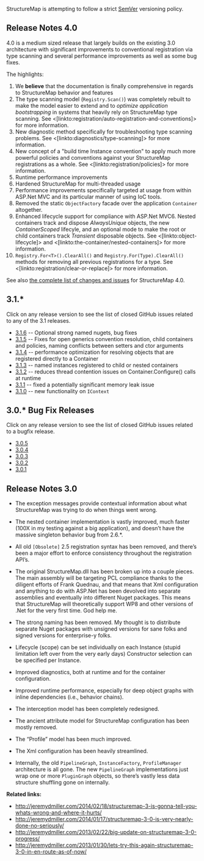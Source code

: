 <!--Title: Release Notes-->
<!--Url: release-notes-->

StructureMap is attempting to follow a strict [SemVer](http://semver.org) versioning policy.

## Release Notes 4.0

4.0 is a medium sized release that largely builds on the existing 3.0 architecture with significant improvements to conventional
registration via type scanning and several performance improvements as well as some bug fixes.

The highlights:

1. We **believe** that the documentation is finally comprehensive in regards to StructureMap behavior and features
1. The type scanning model (`Registry.Scan()`) was completely rebuilt to make the model easier to extend and to
   *optimize application bootstrapping* in systems that heavily rely on StructureMap type scanning. See <[linkto:registration/auto-registration-and-conventions]> for more information.
1. New diagnostic method specifically for troubleshooting type scanning problems. See <[linkto:diagnostics/type-scanning]> for more information.
1. New concept of a "build time Instance convention" to apply much more powerful policies and conventions against your StructureMap registrations
   as a whole. See <[linkto:registration/policies]> for more information.
1. Runtime performance improvements
1. Hardened StructureMap for multi-threaded usage
1. Performance improvements specifically targeted at usage from within ASP.Net MVC and its particular manner of using IoC tools.
1. Removed the static `ObjectFactory` facade over the application `Container` altogether.
1. Enhanced lifecycle support for compliance with ASP.Net MVC6. Nested containers track and dispose _AlwaysUnique_ objects, the new _ContainerScoped_
   lifecyle, and an optional mode to make the root or child containers track _Transient_ disposable objects. See <[linkto:object-lifecycle]> and <[linkto:the-container/nested-containers]> for more information.
1. `Registry.For<T>().ClearAll()` and `Registry.For(Type).ClearAll()` methods for removing all previous registrations for a type. See 
   <[linkto:registration/clear-or-replace]> for more information.

See also [the complete list of changes and issues](https://github.com/structuremap/structuremap/issues?q=milestone%3A4.0+is%3Aclosed) for StructureMap 4.0.

## 3.1.*

Click on any release version to see the list of closed GitHub issues related to any of the 3.1 releases.

* [3.1.6](https://github.com/structuremap/structuremap/pulls?q=is%3Apr+milestone%3A3.1.6+is%3Aclosed) -- Optional strong named nugets, bug fixes
* [3.1.5](https://github.com/structuremap/structuremap/issues?q=is%3Aissue+milestone%3A3.1.5+is%3Aclosed) -- Fixes for open generics convention resolution, child containers and policies, naming conflicts between setters and ctor arguments
* [3.1.4](https://github.com/structuremap/structuremap/issues?q=is%3Aissue+milestone%3A3.1.4+is%3Aclosed) -- performance optimization for resolving objects that are registered directly to a Container
* [3.1.3](https://github.com/structuremap/structuremap/issues?q=is%3Aissue+milestone%3A3.1.3+is%3Aclosed) -- named instances registered to child or nested containers
* [3.1.2](https://github.com/structuremap/structuremap/issues?q=is%3Aissue+milestone%3A3.1.2+is%3Aclosed) -- reduces thread contention issues on Container.Configure() calls at runtime
* [3.1.1](https://github.com/structuremap/structuremap/issues?q=is%3Aissue+milestone%3A3.1.1+is%3Aclosed) -- fixed a potentially significant memory  leak issue
* [3.1.0](https://github.com/structuremap/structuremap/issues?q=is%3Aissue+milestone%3A3.1.0+is%3Aclosed) -- new functionality on `IContext`


## 3.0.* Bug Fix Releases

Click on any release version to see the list of closed GitHub issues related to a bugfix release.

* [3.0.5](https://github.com/structuremap/structuremap/issues?q=is%3Aissue+milestone%3A3.0.5+is%3Aclosed)
* [3.0.4](https://github.com/structuremap/structuremap/issues?q=is%3Aissue+milestone%3A3.0.4+is%3Aclosed)
* [3.0.3](https://github.com/structuremap/structuremap/issues?q=is%3Aissue+milestone%3A3.0.3+is%3Aclosed)
* [3.0.2](https://github.com/structuremap/structuremap/issues?q=is%3Aissue+milestone%3A3.0.2+is%3Aclosed)
* [3.0.1](https://github.com/structuremap/structuremap/issues?q=is%3Aissue+milestone%3A3.0.1+is%3Aclosed)

## Release Notes 3.0

- The exception messages provide contextual information about what StructureMap was trying to do when things went wrong.

- The nested container implementation is vastly improved, much faster (100X in my testing against a big application), and doesn’t have the massive singleton behavior bug from 2.6.*.

- All old `[Obsolete]` 2.5 registration syntax has been removed, and there’s been a major effort to enforce consistency throughout the registration API’s.

- The original StructureMap.dll has been broken up into a couple pieces.  The main assembly will be targeting PCL compliance thanks to the diligent efforts of Frank Quednau, and that means that Xml configuration and anything to do with ASP.Net has been devolved into separate assemblies and eventually into different Nuget packages.  This means that StructureMap will theoretically support WP8 and other versions of .Net for the very first time.  God help me.

- The strong naming has been removed.  My thought is to distribute separate Nuget packages with unsigned versions for sane folks and signed versions for enterprise-y folks.

- Lifecycle (scope) can be set individually on each Instance (stupid limitation left over from the very early days)
Constructor selection can be specified per Instance.

- Improved diagnostics, both at runtime and for the container configuration.

- Improved runtime performance, especially for deep object graphs with inline dependencies (i.e., <ProjectLink name="FubuMVC"/> behavior chains).

- The interception model has been completely redesigned.

- The ancient attribute model for StructureMap configuration has been mostly removed.

- The “Profile” model has been much improved.

- The Xml configuration has been heavily streamlined.

- Internally, the old `PipelineGraph`, `InstanceFactory`, `ProfileManager` architecture is all gone. The new `PipelineGraph` implementations just wrap one or more `PluginGraph` objects, so there’s vastly less data structure shuffling gone on internally.

**Related links:**

- http://jeremydmiller.com/2014/02/18/structuremap-3-is-gonna-tell-you-whats-wrong-and-where-it-hurts/
- http://jeremydmiller.com/2014/01/17/structuremap-3-0-is-very-nearly-done-no-seriously/
- http://jeremydmiller.com/2013/02/22/big-update-on-structuremap-3-0-progress/
- http://jeremydmiller.com/2013/01/30/lets-try-this-again-structuremap-3-0-in-en-route-as-of-now/

